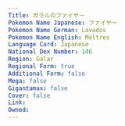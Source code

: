 ```yaml
---
﻿Title: ガラルのファイヤー
Pokemon Name Japanese: ファイヤー
Pokemon Name German: Lavados
Pokemon Name English: Moltres
Language Card: Japanese
National Dex Number: 146
Region: Galar
Regional Form: true
Additional Form: false
Mega: false
Gigantamax: false
Cover: false
Link: 
Owned: 
---
```

